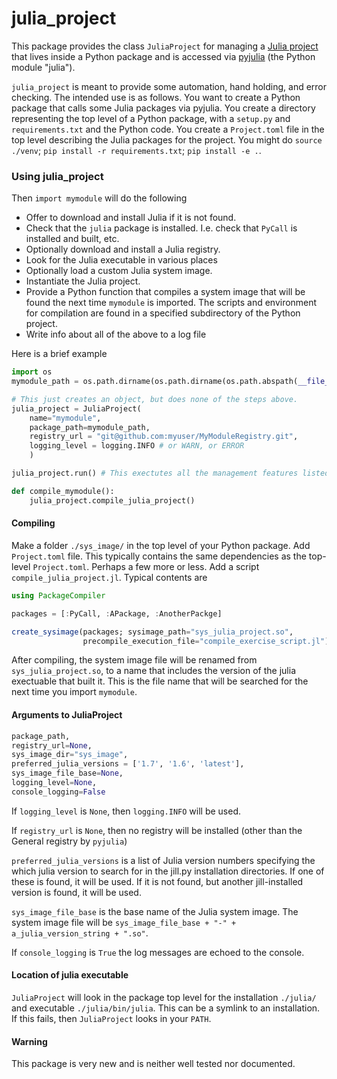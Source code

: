 # julia_project

This package provides the class `JuliaProject` for managing a
[Julia project](https://pkgdocs.julialang.org/v1.7/environments/) that lives inside
a Python package and is accessed via [pyjulia](https://github.com/JuliaPy/pyjulia) (the Python module "julia").

`julia_project` is meant to provide some automation, hand holding, and error checking.
The intended use is as follows. You want to create a Python package that calls some Julia packages
via pyjulia. You create a directory representing the top level of a Python package, with
a `setup.py` and `requirements.txt` and the Python code. You create a `Project.toml` file
in the top level describing the Julia packages for the project. You might do
`source ./venv`; `pip install -r requirements.txt`; `pip install -e .`.

### Using julia_project

Then `import mymodule` will do the following

* Offer to download and install Julia if it is not found.
* Check that the `julia` package is installed. I.e. check that `PyCall` is installed and built, etc.
* Optionally download and install a Julia registry.
* Look for the Julia executable in various places
* Optionally load a custom Julia system image.
* Instantiate the Julia project.
* Provide a Python function that compiles a system image that will be found the next
  time `mymodule` is imported. The scripts and environment for compilation are found in
  a specified subdirectory of the Python project.
* Write info about all of the above to a log file

Here is a brief example

```python
import os
mymodule_path = os.path.dirname(os.path.dirname(os.path.abspath(__file__)))

# This just creates an object, but does none of the steps above.
julia_project = JuliaProject(
    name="mymodule",
    package_path=mymodule_path,
    registry_url = "git@github.com:myuser/MyModuleRegistry.git",
    logging_level = logging.INFO # or WARN, or ERROR
    )

julia_project.run() # This exectutes all the management features listed above

def compile_mymodule():
    julia_project.compile_julia_project()
``` 

#### Compiling

Make a folder `./sys_image/` in the top level of your Python package. Add `Project.toml` file.
This typically contains the same dependencies as the top-level `Project.toml`. Perhaps a few
more or less.
Add a script `compile_julia_project.jl`. Typical contents are
```julia
using PackageCompiler

packages = [:PyCall, :APackage, :AnotherPackge]

create_sysimage(packages; sysimage_path="sys_julia_project.so",
                precompile_execution_file="compile_exercise_script.jl")
```
After compiling, the system image file will be renamed from
`sys_julia_project.so`, to a name that includes the version of the julia exectuable
that built it. This is the file name that will be searched for the next time
you import `mymodule`.

#### Arguments to JuliaProject

```python
package_path,
registry_url=None,
sys_image_dir="sys_image",
preferred_julia_versions = ['1.7', '1.6', 'latest'],
sys_image_file_base=None,
logging_level=None,
console_logging=False
```

If `logging_level` is `None`, then `logging.INFO` will be used.

If `registry_url` is `None`, then no registry will be installed (other than
the General registry by `pyjulia`)

`preferred_julia_versions` is a list of Julia version numbers specifying the which julia version to search for in the jill.py installation directories.
If one of these is found, it will be used. If it is not found, but another jill-installed version is found, it will be used.

`sys_image_file_base` is the base name of the Julia system image. The system image file will be `sys_image_file_base + "-" + a_julia_version_string + ".so"`.

If `console_logging` is `True` the log messages are echoed to the console.

#### Location of julia executable

`JuliaProject` will look in the package top level for the installation `./julia/` and
executable `./julia/bin/julia`. This can be a symlink to an installation. If this
fails, then `JuliaProject` looks in your `PATH`.

#### Warning

This package is very new and is neither well tested nor documented.
